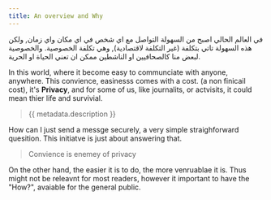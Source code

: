 ```yaml
---
title: An overview and Why 
---
```


في العالم الحالي اصبح من السهولة التواصل مع اي شخص في اي مكان واي زمان, ولكن هذه السهولة تاتي بتكلفة (غير التكلفة لاقتصادية), وهي تكلفة الخصوصية. والخصوصية لبعض منا كالصحافيين او الناشطين ممكن ان تعني الحياة او الحرية. 

In this world, where it become easy to communciate with anyone, anywhere. This convience, easinesss comes with a cost. (a non finicail cost), it's **Privacy**, and for some of us, like journalits, or actvisits, it could mean thier life and survivial. 



> {{ metadata.description }}

How can I just send a messge securely,  a very simple straighforward quesition. This initiatve is just about answering that. 

 > Convience is enemey of privacy

On the other hand, the easier it is to do, the more venruablae it is. Thus might not be releavnt for most readers, however it important to have the "How?", avaiable for the general public.





